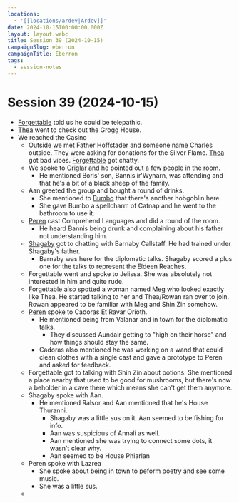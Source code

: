 ```yaml
---
locations:
  - '[[locations/ardev|Ardev]]'
date: 2024-10-15T00:00:00.000Z
layout: layout.webc
title: Session 39 (2024-10-15)
campaignSlug: eberron
campaignTitle: Eberron
tags:
  - session-notes
---
```

# Session 39 (2024-10-15)
- [Forgettable](pcs/forgettable.md) told us he could be telepathic.
- [Thea](pcs/thea.md) went to check out the Grogg House.
- We reached the Casino
	- Outside we met Father Hoffstader and someone name Charles outside. They were asking for donations for the Silver Flame. [Thea](pcs/thea.md) got bad vibes. [Forgettable](pcs/forgettable.md) got chatty.
	- We spoke to Griglar and he pointed out a few people in the room.
		- He mentioned Boris' son, Bannis ir'Wynarn, was attending and that he's a bit of a black sheep of the family.
	- Aan greeted the group and bought a round of drinks.
		- She mentioned to [Bumbo](pcs/bumbo.md) that there's another hobgoblin here.
		- She gave Bumbo a spellcharm of Catnap and he went to the bathroom to use it.
	- [Peren](pcs/peren-ngintaku.md) cast Comprehend Languages and did a round of the room.
		- He heard Bannis being drunk and complaining about his father not understanding him.
	- [Shagaby](pcs/shagaby.md) got to chatting with Barnaby Callstaff. He had trained under Shagaby's father.
		- Barnaby was here for the diplomatic talks. Shagaby scored a plus one for the talks to represent the Eldeen Reaches.
	- Forgettable went and spoke to Jelissa. She was absolutely not interested in him and quite rude.
	- Forgettable also spotted a woman named Meg who looked exactly like Thea. He started talking to her and Thea/Rowan ran over to join. Rowan appeared to be familiar with Meg and Shin Zin somehow.
	- [Peren](pcs/peren-ngintaku.md) spoke to Cadoras Et Ravar Orioth.
		- He mentioned being from Valanar and in town for the diplomatic talks.
			- They discussed Aundair getting to "high on their horse" and how things should stay the same.
		- Cadoras also mentioned he was working on a wand that could clean clothes with a single cast and gave a prototype to Peren and asked for feedback.
	- Forgettable got to talking with Shin Zin about potions. She mentioned a place nearby that used to be good for mushrooms, but there's now a beholder in a cave there which means she can't get them anymore.
	- Shagaby spoke with Aan.
		- He mentioned Ralsor and Aan mentioned that he's House Thuranni.
			- Shagaby was a little sus on it. Aan seemed to be fishing for info.
			- Aan was suspicious of Annali as well.
			- Aan mentioned she was trying to connect some dots, it wasn't clear why.
			- Aan seemed to be House Phiarlan
	- Peren spoke with Lazrea
		- She spoke about being in town to peform poetry and see some music.
		- She was a little sus.
	- 
